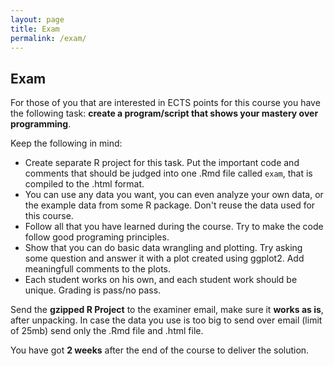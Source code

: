 ```yaml
---
layout: page
title: Exam
permalink: /exam/
---
```


## Exam

For those of you that are interested in ECTS points for this course you have the following task:
**create a program/script that shows your mastery over programming**.

Keep the following in mind:

* Create separate R project for this task. Put the important code and comments that should be judged into one .Rmd file called `exam`, that is compiled to the .html format.
* You can use any data you want, you can even analyze your own data, or the example data from some R package. Don't reuse the data used for this course.
* Follow all that you have learned during the course. Try to make the code follow good programing principles.
* Show that you can do basic data wrangling and plotting. Try asking some question and answer it with a plot created using ggplot2. Add meaningfull comments to the plots.
* Each student works on his own, and each student work should be unique. Grading is pass/no pass.

Send the **gzipped R Project** to the examiner email, make sure it **works as is**, after unpacking. In case the data you use is too big to send over email (limit of 25mb) send only the .Rmd file and .html file.

You have got **2 weeks** after the end of the course to deliver the solution.
